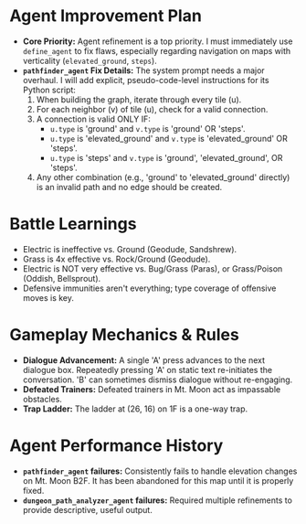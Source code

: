 # Agent Improvement Plan
- **Core Priority:** Agent refinement is a top priority. I must immediately use `define_agent` to fix flaws, especially regarding navigation on maps with verticality (`elevated_ground`, `steps`).
- **`pathfinder_agent` Fix Details:** The system prompt needs a major overhaul. I will add explicit, pseudo-code-level instructions for its Python script: 
  1. When building the graph, iterate through every tile (u).
  2. For each neighbor (v) of tile (u), check for a valid connection.
  3. A connection is valid ONLY IF:
     - `u.type` is 'ground' and `v.type` is 'ground' OR 'steps'.
     - `u.type` is 'elevated_ground' and `v.type` is 'elevated_ground' OR 'steps'.
     - `u.type` is 'steps' and `v.type` is 'ground', 'elevated_ground', OR 'steps'.
  4. Any other combination (e.g., 'ground' to 'elevated_ground' directly) is an invalid path and no edge should be created.

# Battle Learnings
- Electric is ineffective vs. Ground (Geodude, Sandshrew).
- Grass is 4x effective vs. Rock/Ground (Geodude).
- Electric is NOT very effective vs. Bug/Grass (Paras), or Grass/Poison (Oddish, Bellsprout).
- Defensive immunities aren't everything; type coverage of offensive moves is key.

# Gameplay Mechanics & Rules
- **Dialogue Advancement:** A single 'A' press advances to the next dialogue box. Repeatedly pressing 'A' on static text re-initiates the conversation. 'B' can sometimes dismiss dialogue without re-engaging.
- **Defeated Trainers:** Defeated trainers in Mt. Moon act as impassable obstacles.
- **Trap Ladder:** The ladder at (26, 16) on 1F is a one-way trap.

# Agent Performance History
- **`pathfinder_agent` failures:** Consistently fails to handle elevation changes on Mt. Moon B2F. It has been abandoned for this map until it is properly fixed.
- **`dungeon_path_analyzer_agent` failures:** Required multiple refinements to provide descriptive, useful output.